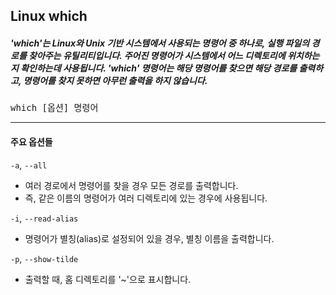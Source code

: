 ## Linux which
##### 'which'는 Linux와 Unix 기반 시스템에서 사용되는 명령어 중 하나로, 실행 파일의 경로를 찾아주는 유틸리티입니다. 주어진 명령어가 시스템에서 어느 디렉토리에 위치하는지 확인하는데 사용됩니다. 'which' 명령어는 해당 명령어를 찾으면 해당 경로를 출력하고, 명령어를 찾지 못하면 아무런 출력을 하지 않습니다.
<pre>
which [옵션] 명령어
</pre>
___
#### 주요 옵션들

`-a`, `--all`
- 여러 경로에서 명령어를 찾을 경우 모든 경로를 출력합니다.
- 즉, 같은 이름의 명령어가 여러 디렉토리에 있는 경우에 사용됩니다.

`-i`, `--read-alias`
- 명령어가 별칭(alias)로 설정되어 있을 경우, 별칭 이름을 출력합니다.

`-p`, `--show-tilde`
- 출력할 때, 홈 디렉토리를 '~'으로 표시합니다.
